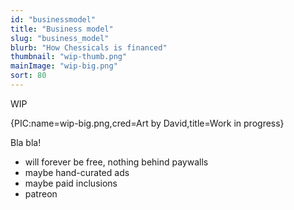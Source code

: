 ```yaml
---
id: "businessmodel"
title: "Business model"
slug: "business_model"
blurb: "How Chessicals is financed"
thumbnail: "wip-thumb.png"
mainImage: "wip-big.png"
sort: 80
---
```


WIP

{PIC:name=wip-big.png,cred=Art by David,title=Work in progress}

Bla bla!

- will forever be free, nothing behind paywalls
- maybe hand-curated ads
- maybe paid inclusions
- patreon
